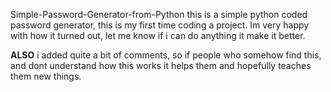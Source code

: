 Simple-Password-Generator-from-Python
this is a simple python coded password generator, this is my first time coding a project. Im very happy with how it turned out, let me know if i can do anything it make it better.

**ALSO** i added quite a bit of comments, so if people who somehow find this, and dont understand how this works it helps them and hopefully teaches them new things.

